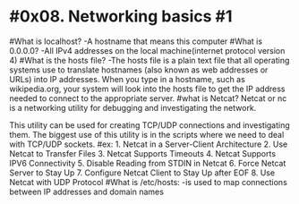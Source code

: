 #0x08. Networking basics #1
============================
#What is localhost?
-A hostname that means this computer
#What is 0.0.0.0?
-All IPv4 addresses on the local machine(internet protocol version 4)
#What is the hosts file?
-The hosts file is a plain text file that all operating systems use to translate hostnames (also known as web addresses or URLs) into IP addresses. When you type in a hostname, such as wikipedia.org, your system will look into the hosts file to get the IP address needed to connect to the appropriate server.
#what is Netcat?
Netcat or nc is a networking utility for debugging and investigating the network.

This utility can be used for creating TCP/UDP connections and investigating them. The biggest use of this utility is in the scripts where we need to deal with TCP/UDP sockets.
#ex:
	1. Netcat in a Server-Client Architecture
	2. Use Netcat to Transfer Files
	3. Netcat Supports Timeouts
	4. Netcat Supports IPV6 Connectivity
	5. Disable Reading from STDIN in Netcat
	6. Force Netcat Server to Stay Up
	7. Configure Netcat Client to Stay Up after EOF
	8. Use Netcat with UDP Protocol
#What is /etc/hosts:
	-is used to map connections between IP addresses and domain names
